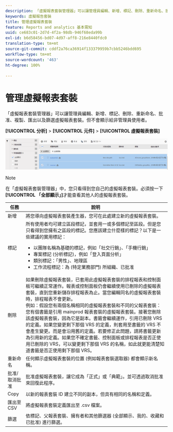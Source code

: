 ```yaml
---
description: 「虛擬報表套裝管理器」可以讓管理員編輯、新增、標記、刪除、重新命名、批准、複製、匯出以及篩選虛擬報表套裝。但不會顯示給非管理員使用者。
keywords: 虛擬報告套裝
title: 管理虛擬報表套裝
feature: Reports and analytics 基本需知
uuid: ce683c01-2d7d-4f2a-98db-946f68eda99b
exl-id: b6d58456-bd07-4d97-aff8-216e8440fdc0
translation-type: tm+mt
source-git-commit: cddf2a76ca36914f133379959b7cbb5246bdd695
workflow-type: tm+mt
source-wordcount: '463'
ht-degree: 100%

---
```


# 管理虛擬報表套裝

「虛擬報表套裝管理器」可以讓管理員編輯、新增、標記、刪除、重新命名、批准、複製、匯出以及篩選虛擬報表套裝。但不會顯示給非管理員使用者。

**[!UICONTROL 分析]** > **[!UICONTROL 元件]** > **[!UICONTROL 虛擬報表套裝]**

![](assets/vrs-manage.png)

>[!NOTE]
>
>在「虛擬報表套裝管理器」中，您只看得到您自己的虛擬報表套裝。必須按一下&#x200B;**[!UICONTROL 「全部顯示」]**&#x200B;才能查看其他人的虛擬報表套裝。

| 任務 | 說明 |
|--- |--- |
| 新增 | 將您導向虛擬報表套裝產生器，您可在此處建立新的虛擬報表套裝。 |
| 標記 | 所有使用者均可建立區段標記，並套用一或多個標記至區段。但是您只看得到您擁有之區段的標記。您應該建立什麼樣的標記？以下是一些建議的實用標記：<ul><li>以團隊名稱為基礎的標記，例如「社交行銷」、「手機行銷」</li><li>專案標記 (分析標記)，例如「登入頁面分析」</li><li>類別標記：「男性」、地理區</li><li>工作流程標記：為 (特定業務部門) 所組織、已批准</li></ul> |
| 刪除 | 如果刪除虛擬報表套裝，已套用此虛擬報表套裝的排程報表和控制面板可繼續正常運作。報表或控制面板仍會繼續使用已刪除的虛擬報表套裝，直到您重新儲存排程報表為止。當您編輯同名的虛擬報表套裝時，排程報表不會更新。<br>例如：假設您有兩個名稱相同的虛擬報表套裝和不同的父報表套裝：<br>您有個書籤是引用 mainprod 報表套裝的虛擬報表套裝。接著您刪除該虛擬報表套裝，因為它是副本。書籤會繼續運作，引用已刪除 VRS 的定義。如果您變更剩下那個 VRS 的定義，則套用至書籤的 VRS 不會產生變更。而是會沿用舊的定義。若要修正此問題，請將書籤更新為引用新的定義。如果您不確定書籤、控制面板或排程報表是否正使用已刪除的 VRS，可以變更剩下那個 VRS 的名稱，如此就更能清楚知道書籤是否正使用剩下那個 VRS。 |
| 重新命名 | 任何顯示虛擬報表套裝的位置 (例如報表套裝選取器) 都會顯示新名稱。 |
| 批准/取消批准 | 批准虛擬報表套裝，讓它成為「正式」或「典範」。並可透過取消批准來回復此程序。 |
| Copy | 以新的報表套裝 ID 建立不同的副本，但具有相同的名稱和定義。 |
| 匯出至 CSV | 將虛擬報表套裝定義匯出至 .csv 檔案。 |
| 篩選 | 依標記、父報表套裝、擁有者和其他篩選器 (全部顯示、我的、收藏和已批准) 進行篩選。 |
